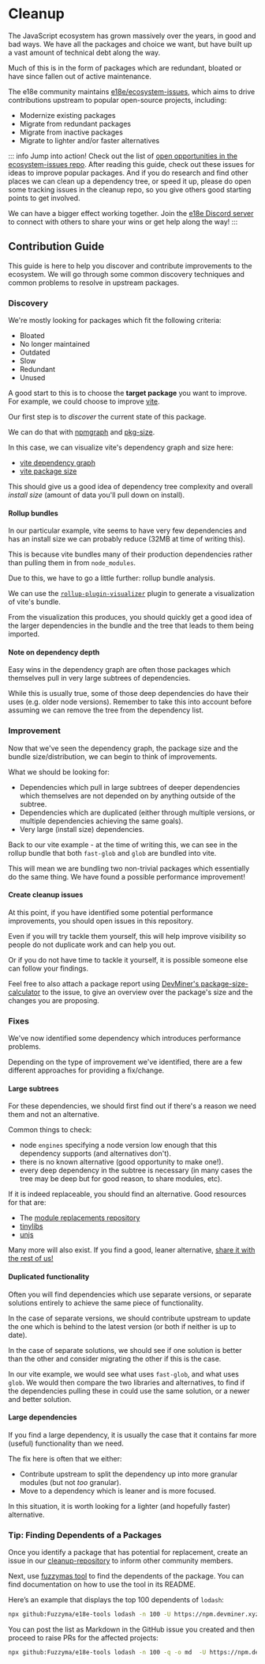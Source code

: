 # Cleanup

The JavaScript ecosystem has grown massively over the years, in good and bad ways. We have all the packages and choice we want, but have built up a vast amount of technical debt along the way.

Much of this is in the form of packages which are redundant, bloated or have since fallen out of active maintenance.

The e18e community maintains [e18e/ecosystem-issues](https://github.com/e18e/ecosystem-issues), which aims to drive contributions upstream to popular open-source projects, including:

- Modernize existing packages
- Migrate from redundant packages
- Migrate from inactive packages
- Migrate to lighter and/or faster alternatives

::: info Jump into action!
Check out the list of [open opportunities in the ecosystem-issues repo](https://github.com/e18e/ecosystem-issues/issues). After reading this guide, check out these issues for ideas to improve popular packages. And if you do research and find other places we can clean up a dependency tree, or speed it up, please do open some tracking issues in the cleanup repo, so you give others good starting points to get involved.

We can have a bigger effect working together. Join the [e18e Discord server](https://chat.e18e.dev) to connect with others to share your wins or get help along the way!
:::

## Contribution Guide

This guide is here to help you discover and contribute improvements to the ecosystem. We will go through some common discovery techniques and common problems to resolve in upstream packages.

### Discovery

We're mostly looking for packages which fit the following criteria:

- Bloated
- No longer maintained
- Outdated
- Slow
- Redundant
- Unused

A good start to this is to choose the **target package** you want to improve. For example, we could choose to improve [vite](https://github.com/vitejs/vite).

Our first step is to _discover_ the current state of this package.

We can do that with [npmgraph](https://npmgraph.js.org/) and [pkg-size](https://pkg-size.dev/).

In this case, we can visualize vite's dependency graph and size here:

- [vite dependency graph](https://npmgraph.js.org/?q=vite)
- [vite package size](https://pkg-size.dev/vite)

This should give us a good idea of dependency tree complexity and overall _install size_ (amount of data you'll pull down on install).

#### Rollup bundles

In our particular example, vite seems to have very few dependencies and has an install size we can probably reduce (32MB at time of writing this).

This is because vite bundles many of their production dependencies rather than pulling them in from `node_modules`.

Due to this, we have to go a little further: rollup bundle analysis.

We can use the [`rollup-plugin-visualizer`](https://github.com/btd/rollup-plugin-visualizer) plugin to generate a visualization of vite's bundle.

From the visualization this produces, you should quickly get a good idea of the larger dependencies in the bundle and the tree that leads to them being imported.

#### Note on dependency depth

Easy wins in the dependency graph are often those packages which themselves pull in very large subtrees of dependencies.

While this is usually true, some of those deep dependencies do have their uses (e.g. older node versions). Remember to take this into account before assuming we can remove the tree from the dependency list.

### Improvement

Now that we've seen the dependency graph, the package size and the bundle size/distribution, we can begin to think of improvements.

What we should be looking for:

- Dependencies which pull in large subtrees of deeper dependencies which themselves are not depended on by anything outside of the subtree.
- Dependencies which are duplicated (either through multiple versions, or multiple dependencies achieving the same goals).
- Very large (install size) dependencies.

Back to our vite example - at the time of writing this, we can see in the rollup bundle that both `fast-glob` and `glob` are bundled into vite.

This will mean we are bundling two non-trivial packages which essentially do the same thing. We have found a possible performance improvement!

#### Create cleanup issues

At this point, if you have identified some potential performance improvements, you should open issues in this repository.

Even if you will try tackle them yourself, this will help improve visibility so people do not duplicate work and can help you out.

Or if you do not have time to tackle it yourself, it is possible someone else can follow your findings.

Feel free to also attach a package report using [DevMiner's package-size-calculator](https://github.com/TheDevMinerTV/package-size-calculator) to the issue, to give an overview over the package's size and the changes you are proposing.

### Fixes

We've now identified some dependency which introduces performance problems.

Depending on the type of improvement we've identified, there are a few different approaches for providing a fix/change.

#### Large subtrees

For these dependencies, we should first find out if there's a reason we need them and not an alternative.

Common things to check:

- node `engines` specifying a node version low enough that this dependency supports (and alternatives don't).
- there is no known alternative (good opportunity to make one!).
- every deep dependency in the subtree is necessary (in many cases the tree may be deep but for good reason, to share modules, etc).

If it is indeed replaceable, you should find an alternative. Good resources for that are:

- The [module replacements repository](https://github.com/es-tooling/module-replacements/tree/main/docs/modules)
- [tinylibs](https://github.com/tinylibs/)
- [unjs](https://github.com/unjs/)

Many more will also exist. If you find a good, leaner alternative, [share it with the rest of us!](https://chat.e18e.dev)

#### Duplicated functionality

Often you will find dependencies which use separate versions, or separate solutions entirely to achieve the same piece of functionality.

In the case of separate versions, we should contribute upstream to update the one which is behind to the latest version (or both if neither is up to date).

In the case of separate solutions, we should see if one solution is better than the other and consider migrating the other if this is the case.

In our vite example, we would see what uses `fast-glob`, and what uses `glob`. We would then compare the two libraries and alternatives, to find if the dependencies pulling these in could use the same solution, or a newer and better solution.

#### Large dependencies

If you find a large dependency, it is usually the case that it contains far more (useful) functionality than we need.

The fix here is often that we either:

- Contribute upstream to split the dependency up into more granular modules (but not _too_ granular).
- Move to a dependency which is leaner and is more focused.

In this situation, it is worth looking for a lighter (and hopefully faster) alternative.

### Tip: Finding Dependents of a Packages

Once you identify a package that has potential for replacement, create an issue in our [cleanup-repository](https://github.com/e18e/ecosystem-issues) to inform other community members.

Next, use [fuzzymas tool](https://github.com/fuzzyma/e18e-tools) to find the dependents of the package. You can find documentation on how to use the tool in its README.

Here’s an example that displays the top 100 dependents of `lodash`:

```bash
npx github:Fuzzyma/e18e-tools lodash -n 100 -U https://npm.devminer.xyz/registry
```

You can post the list as Markdown in the GitHub issue you created and then proceed to raise PRs for the affected projects:

```bash
npx github:Fuzzyma/e18e-tools lodash -n 100 -q -o md  -U https://npm.devminer.xyz/registry > md-output.md
```
